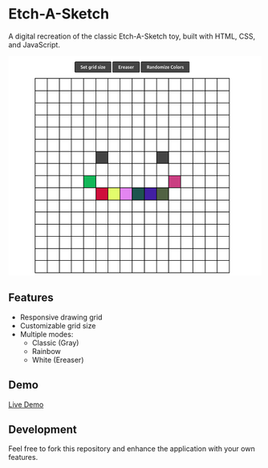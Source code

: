 # Etch-A-Sketch

A digital recreation of the classic Etch-A-Sketch toy, built with HTML, CSS, and JavaScript.

![Etch-A-Sketch Screenshot](screenshot.png)

## Features

- Responsive drawing grid
- Customizable grid size
- Multiple modes:
  - Classic (Gray)
  - Rainbow
  - White (Ereaser)

## Demo

[Live Demo](https://pective.github.io/etch-a-sketch/)

## Development

Feel free to fork this repository and enhance the application with your own features.